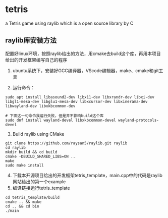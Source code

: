 # tetris
a Tetris game using raylib which is a open source library by C

## raylib库安装方法  
配置好linux环境，按照raylib给出的方法，用cmake去build这个库，再用本项目给出的开发框架编写自己的程序
1. ubuntu系统下，安装好GCC编译器，VScode编辑器，make、cmake和git工具  

2. 运行命令：
```
sudo apt install libasound2-dev libx11-dev libxrandr-dev libxi-dev libgl1-mesa-dev libglu1-mesa-dev libxcursor-dev libxinerama-dev libwayland-dev libxkbcommon-dev  
```
    
```
# 下面这一句命令我运行失败，但是并不影响build这个库  
sudo dnf install wayland-devel libxkbcommon-devel wayland-protocols-devel  
```

3. Build raylib using CMake
```
git clone https://github.com/raysan5/raylib.git raylib
cd raylib
mkdir build && cd build
cmake -DBUILD_SHARED_LIBS=ON ..
make
sudo make install
```
4. 下载本开源项目给出的开发框架tetris_template，main.cpp中的代码是raylib网站给出的第一个example
5. 编译链接运行tetris_template
```
cd tetris_template/build
cmake .. && make
cd .. && cd bin
./main
```


